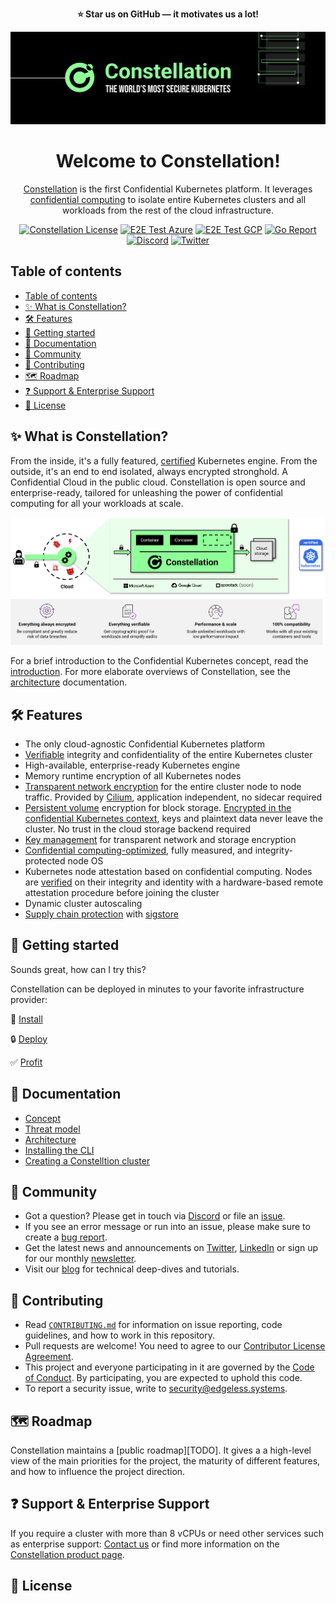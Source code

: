 <p align="center">
    <b>⭐ Star us on GitHub — it motivates us a lot!</b>
</p>

![](docs/constellation-header.png)

<h1 align="center">Welcome to Constellation!</h1>

<p align="center">
    <a href="https://www.edgeless.systems/products/constellation/">Constellation</a> is the first Confidential Kubernetes platform. It leverages <a href="https://www.edgeless.systems/resources/confidential-computing/">confidential computing</a> to isolate entire Kubernetes clusters and all workloads from the rest of the cloud infrastructure.
</p>

<p align="center">
    <a href="https://github.com/edgelesssys/constellation/blob/master/LICENSE"><img src="https://img.shields.io/github/license/edgelesssys/constellation" alt="Constellation License"></a>
    <a href="https://github.com/edgelesssys/constellation/actions/workflows/e2e-test-azure.yml/badge.svg?branch=main"><img src="https://github.com/edgelesssys/constellation/actions/workflows/e2e-test-azure.yml/badge.svg?branch=main" alt="E2E Test Azure"></a>
    <a href="https://github.com/edgelesssys/constellation/actions/workflows/e2e-test-gcp.yml/badge.svg?branch=main"><img src="https://github.com/edgelesssys/constellation/actions/workflows/e2e-test-gcp.yml/badge.svg?branch=main" alt="E2E Test GCP"></a>
    <a href="https://goreportcard.com/report/github.com/edgelesssys/constellation"><img src="https://goreportcard.com/badge/github.com/edgelesssys/constellation" alt="Go Report"></a>
    <a href="https://discord.gg/rH8QTH56JN"><img src="https://img.shields.io/badge/chat-on%20Discord-blue" alt="Discord"></a>
    <a href="https://twitter.com/EdgelessSystems"><img src="https://img.shields.io/twitter/follow/EdgelessSystems?label=Follow" alt="Twitter"></a>
</p>

## Table of contents
- [Table of contents](#table-of-contents)
- [✨ What is Constellation?](#-what-is-constellation)
- [🛠 Features](#-features)
- [🚀 Getting started](#-getting-started)
- [📖 Documentation](#-documentation)
- [👥 Community](#-community)
- [🤝 Contributing](#-contributing)
- [🗺 Roadmap](#-roadmap)
- [❓ Support & Enterprise Support](#-support--enterprise-support)
- [📃 License](#-license)


## ✨ What is Constellation?

From the inside, it's a fully featured, [certified] Kubernetes engine. From the outside, it's an end to end isolated, always encrypted stronghold. A Confidential Cloud in the public cloud.
Constellation is open source and enterprise-ready, tailored for unleashing the power of confidential computing for all your workloads at scale.

![Overview](docs/product-overview.png)

For a brief introduction to the Confidential Kubernetes concept, read the [introduction][confidential-kubernetes].
For more elaborate overviews of Constellation, see the [architecture] documentation.


## 🛠 Features

* The only cloud-agnostic Confidential Kubernetes platform
* [Verifiable][cluster-attestation] integrity and confidentiality of the entire Kubernetes cluster
* High-available, enterprise-ready Kubernetes engine
* Memory runtime encryption of all Kubernetes nodes
* [Transparent network encryption][network-encryption] for the entire cluster node to node traffic. Provided by [Cilium], application independent, no sidecar required
* [Persistent volume](https://kubernetes.io/docs/concepts/storage/persistent-volumes/) encryption for block storage. [Encrypted in the confidential Kubernetes context][storage-encryption], keys and plaintext data never leave the cluster. No trust in the cloud storage backend required
* [Key management][key-management] for transparent network and storage encryption
* [Confidential computing-optimized][images], fully measured, and integrity-protected node OS
* Kubernetes node attestation based on confidential computing. Nodes are [verified][node-attestation] on their integrity and identity with a hardware-based remote attestation procedure before joining the cluster
* Dynamic cluster autoscaling
* [Supply chain protection][supply-chain] with [sigstore](https://www.sigstore.dev/)

## 🚀 Getting started

Sounds great, how can I try this?

Constellation can be deployed in minutes to your favorite infrastructure provider:

:wrench: [Install][install]

:lock: [Deploy][deploy]

:white_check_mark: [Profit][examples]

## 📖 Documentation

* [Concept][confidential-kubernetes]
* [Threat model][threat-model]
* [Architecture][architecture]
* [Installing the CLI][install]
* [Creating a Constelltion cluster][deploy]

## 👥 Community

* Got a question? Please get in touch via [Discord][discord] or file an [issue][github-issues].
* If you see an error message or run into an issue, please make sure to create a [bug report][github-issues].
* Get the latest news and announcements on [Twitter][twitter], [LinkedIn][linkedin] or sign up for our monthly [newsletter][newsletter].
* Visit our [blog](https://blog.edgeless.systems/) for technical deep-dives and tutorials.

## 🤝 Contributing

* Read [`CONTRIBUTING.md`](CONTRIBUTING.md) for information on issue reporting, code guidelines, and how to work in this repository.
* Pull requests are welcome! You need to agree to our [Contributor License Agreement][cla-assistant].
* This project and everyone participating in it are governed by the [Code of Conduct](/CODE_OF_CONDUCT.md). By participating, you are expected to uphold this code.
* To report a security issue, write to security@edgeless.systems.

## 🗺 Roadmap

Constellation maintains a [public roadmap][TODO]. It gives a a high-level view of the main priorities for the project, the maturity of different features, and how to influence the project direction.

## ❓ Support & Enterprise Support

If you require a cluster with more than 8 vCPUs or need other services such as enterprise support: [Contact us][contact] or find more information on the [Constellation product page][constellation-product].

## 📃 License




<!-- refs -->
[architecture]: https://constellation-docs.edgeless.systems/6c320851-bdd2-41d5-bf10-e27427398692/#/architecture/overview
[certified]: https://www.cncf.io/certification/software-conformance/
[Cilium]: https://cilium.io/
[cla-assistant]: https://cla-assistant.io/edgelesssys/constellation
[cluster-attestation]: https://constellation-docs.edgeless.systems/6c320851-bdd2-41d5-bf10-e27427398692/#/architecture/attestation?id=cluster-attestation
[community-license]: https://constellation-docs.edgeless.systems/6c320851-bdd2-41d5-bf10-e2742739869/getting-started/license
[confidential-computing]: https://www.edgeless.systems/resources/confidential-computing/
[confidential-kubernetes]: https://constellation-docs.edgeless.systems/6c320851-bdd2-41d5-bf10-e27427398692/#/getting-started/confidential-kubernetes
[Constellation]: https://www.edgeless.systems/products/constellation/
[constellation-product]: https://www.edgeless.systems/products/constellation/
[contact]: https://www.edgeless.systems/contact/
[deploy]: https://constellation-docs.edgeless.systems/6c320851-bdd2-41d5-bf10-e27427398692/#/workflows/create
[discord]: https://discord.gg/rH8QTH56JN
[discord-badge]: https://img.shields.io/badge/chat-on%20Discord-blue
[documentation]: https://constellation-docs.edgeless.systems/6c320851-bdd2-41d5-bf10-e27427398692
[e2eTestAzure]: https://github.com/edgelesssys/constellation/actions/workflows/e2e-test-azure.yml/badge.svg?branch=main
[e2eTestGCP]: https://github.com/edgelesssys/constellation/actions/workflows/e2e-test-gcp.yml/badge.svg?branch=main
[examples]: https://constellation-docs.edgeless.systems/6c320851-bdd2-41d5-bf10-e27427398692/#/getting-started/examples
[getting-started]: https://constellation-docs.edgeless.systems/6c320851-bdd2-41d5-bf10-e27427398692/#/getting-started/install
[github-issues]: https://github.com/edgelesssys/constellation/issues/new/choose
[go-report-card]: https://goreportcard.com/report/github.com/edgelesssys/constellation
[go-report-card-badge]: https://goreportcard.com/badge/github.com/edgelesssys/constellation
[images]: https://constellation-docs.edgeless.systems/6c320851-bdd2-41d5-bf10-e27427398692/#/architecture/images?id=constellation-images
[install]: https://constellation-docs.edgeless.systems/6c320851-bdd2-41d5-bf10-e27427398692/#/getting-started/install
[join-service]: https://constellation-docs.edgeless.systems/6c320851-bdd2-41d5-bf10-e27427398692/#/architecture/components?id=joinservice
[key-management]: https://constellation-docs.edgeless.systems/6c320851-bdd2-41d5-bf10-e27427398692/#/architecture/keys?id=constellation-managed-key-management
[license]: https://github.com/edgelesssys/constellation/blob/master/LICENSE
[license-badge]: https://img.shields.io/github/license/edgelesssys/constellation
[linkedin]: https://www.linkedin.com/company/edgeless-systems/
[network-encryption]: https://constellation-docs.edgeless.systems/6c320851-bdd2-41d5-bf10-e27427398692/#/architecture/keys?id=network-encryption
[newsletter]: https://www.edgeless.systems/#newsletter-signup
[node-attestation]: https://constellation-docs.edgeless.systems/6c320851-bdd2-41d5-bf10-e27427398692/#/architecture/attestation?id=node-attestation
[storage-encryption]: https://constellation-docs.edgeless.systems/6c320851-bdd2-41d5-bf10-e27427398692/#/architecture/keys?id=storage-encryption
[supply-chain]: https://constellation-docs.edgeless.systems/6c320851-bdd2-41d5-bf10-e27427398692/#/architecture/attestation?id=chain-of-trust
[troubleshooting]: https://constellation-docs.edgeless.systems/6c320851-bdd2-41d5-bf10-e27427398692/#/workflows/troubleshooting
[threat-model]: https://constellation-docs.edgeless.systems/6c320851-bdd2-41d5-bf10-e27427398692/#/getting-started/threat-model
[twitter]: https://twitter.com/EdgelessSystems

